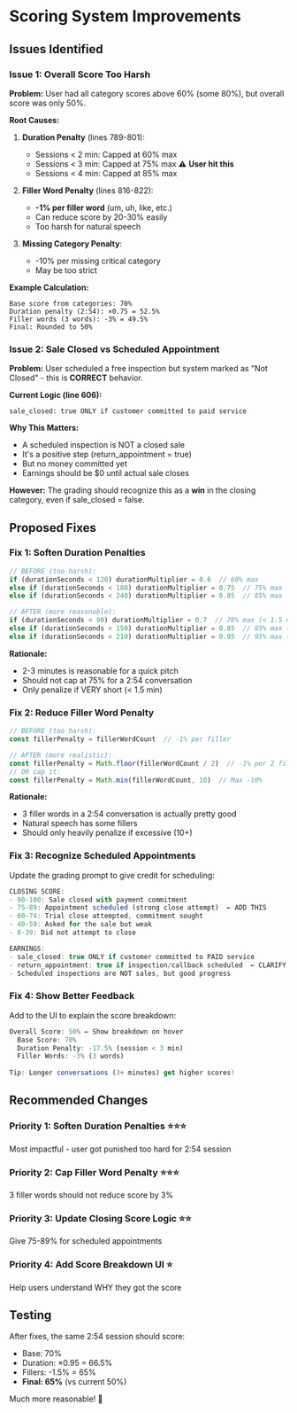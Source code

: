 # Scoring System Improvements

## Issues Identified

### Issue 1: Overall Score Too Harsh
**Problem:** User had all category scores above 60% (some 80%), but overall score was only 50%.

**Root Causes:**
1. **Duration Penalty** (lines 789-801):
   - Sessions < 2 min: Capped at 60% max
   - Sessions < 3 min: Capped at 75% max ⚠️ **User hit this**
   - Sessions < 4 min: Capped at 85% max
   
2. **Filler Word Penalty** (lines 816-822):
   - **-1% per filler word** (um, uh, like, etc.)
   - Can reduce score by 20-30% easily
   - Too harsh for natural speech

3. **Missing Category Penalty**:
   - -10% per missing critical category
   - May be too strict

**Example Calculation:**
```
Base score from categories: 70%
Duration penalty (2:54): ×0.75 = 52.5%
Filler words (3 words): -3% = 49.5%
Final: Rounded to 50%
```

### Issue 2: Sale Closed vs Scheduled Appointment
**Problem:** User scheduled a free inspection but system marked as "Not Closed" - this is **CORRECT** behavior.

**Current Logic (line 606):**
```
sale_closed: true ONLY if customer committed to paid service
```

**Why This Matters:**
- A scheduled inspection is NOT a closed sale
- It's a positive step (return_appointment = true)
- But no money committed yet
- Earnings should be $0 until actual sale closes

**However:** The grading should recognize this as a **win** in the closing category, even if sale_closed = false.

## Proposed Fixes

### Fix 1: Soften Duration Penalties
```typescript
// BEFORE (too harsh):
if (durationSeconds < 120) durationMultiplier = 0.6  // 60% max
else if (durationSeconds < 180) durationMultiplier = 0.75  // 75% max
else if (durationSeconds < 240) durationMultiplier = 0.85  // 85% max

// AFTER (more reasonable):
if (durationSeconds < 90) durationMultiplier = 0.7  // 70% max (< 1.5 min)
else if (durationSeconds < 150) durationMultiplier = 0.85  // 85% max (< 2.5 min)
else if (durationSeconds < 210) durationMultiplier = 0.95  // 95% max (< 3.5 min)
```

**Rationale:**
- 2-3 minutes is reasonable for a quick pitch
- Should not cap at 75% for a 2:54 conversation
- Only penalize if VERY short (< 1.5 min)

### Fix 2: Reduce Filler Word Penalty
```typescript
// BEFORE (too harsh):
const fillerPenalty = fillerWordCount  // -1% per filler

// AFTER (more realistic):
const fillerPenalty = Math.floor(fillerWordCount / 2)  // -1% per 2 fillers
// OR cap it:
const fillerPenalty = Math.min(fillerWordCount, 10)  // Max -10%
```

**Rationale:**
- 3 filler words in a 2:54 conversation is actually pretty good
- Natural speech has some fillers
- Should only heavily penalize if excessive (10+)

### Fix 3: Recognize Scheduled Appointments
Update the grading prompt to give credit for scheduling:

```typescript
CLOSING SCORE:
- 90-100: Sale closed with payment commitment
- 75-89: Appointment scheduled (strong close attempt)  ← ADD THIS
- 60-74: Trial close attempted, commitment sought
- 40-59: Asked for the sale but weak
- 0-39: Did not attempt to close

EARNINGS:
- sale_closed: true ONLY if customer committed to PAID service
- return_appointment: true if inspection/callback scheduled  ← CLARIFY THIS
- Scheduled inspections are NOT sales, but good progress
```

### Fix 4: Show Better Feedback
Add to the UI to explain the score breakdown:

```typescript
Overall Score: 50% ← Show breakdown on hover
  Base Score: 70%
  Duration Penalty: -17.5% (session < 3 min)
  Filler Words: -3% (3 words)
  
Tip: Longer conversations (3+ minutes) get higher scores!
```

## Recommended Changes

### Priority 1: Soften Duration Penalties ⭐⭐⭐
Most impactful - user got punished too hard for 2:54 session

### Priority 2: Cap Filler Word Penalty ⭐⭐⭐
3 filler words should not reduce score by 3%

### Priority 3: Update Closing Score Logic ⭐⭐
Give 75-89% for scheduled appointments

### Priority 4: Add Score Breakdown UI ⭐
Help users understand WHY they got the score

## Testing
After fixes, the same 2:54 session should score:
- Base: 70%
- Duration: ×0.95 = 66.5%
- Fillers: -1.5% = 65%
- **Final: 65%** (vs current 50%)

Much more reasonable! 🎯

